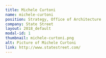 ```yaml
---
title: Michele Curtoni
name: michele-curtoni
position: Strategy, Office of Architecture
company: State Street
layout: 2018_default
modal-id: 1
thumbnail: michele-curtoni.png
alt: Picture of Michele Curtoni
link: http://www.statestreet.com/
---
```

